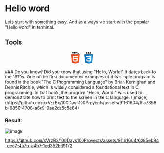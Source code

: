 # Hello word 
Lets start with something easy. And as always we start with the popular "Hello word" in terminal.
## Tools
<p align="center">
  <!--HTML5-->
  <a href="https://www.w3.org/html/" target="_blank" rel="noreferrer"> 
    <img src="https://raw.githubusercontent.com/devicons/devicon/master/icons/html5/html5-original-wordmark.svg" alt="html5" width="40" height="40"/> 
  </a> 
  <!--CSS3-->
  <a href="https://www.w3schools.com/css/" target="_blank" rel="noreferrer"> 
    <img src="https://raw.githubusercontent.com/devicons/devicon/master/icons/css3/css3-original-wordmark.svg" alt="css3" width="40" height="40"/> 
  </a>
</p>
### Do you know?
Did you know that using "Hello, World!" It dates back to the 1970s. One of the first documented examples of this simple program is found in the book "The C Programming Language" by Brian Kernighan and Dennis Ritchie, which is widely considered a foundational text in C programming. In that book, the program "Hello, World!" was used to demonstrate how to print text to the screen in the C language. 
![image](https://github.com/xVrzBx/100Days100Proyects/assets/91161604/6fa7398b-9850-4708-a6c9-9ae2da5c5e64)

### Result: 
![image](https://github.com/xVrzBx/100Days100Proyects/assets/91161604/ff73f3c3-ba32-498c-a487-60466d038b57)


https://github.com/xVrzBx/100Days100Proyects/assets/91161604/6285eb84-eec7-4a7b-a4b7-1cd352bd9172

